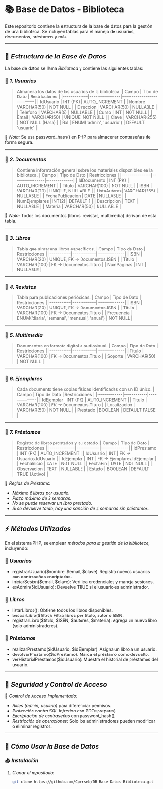 # 📚 Base de Datos - Biblioteca

Este repositorio contiene la estructura de la base de datos para la gestión de una biblioteca. Se incluyen tablas para el manejo de usuarios, documentos, préstamos y más.

---

## 📌 *Estructura de la Base de Datos*
La base de datos se llama *Biblioteca* y contiene las siguientes tablas:

### 📂 *1. Usuarios*
> Almacena los datos de los usuarios de la biblioteca.
| Campo        | Tipo de Dato     | Restricciones              |
|-------------|----------------|---------------------------|
| IdUsuario | INT (PK)       | AUTO_INCREMENT           |
| Nombre    | VARCHAR(50)    | NOT NULL                 |
| Direccion | VARCHAR(50)    | NULLABLE                 |
| Telefono  | VARCHAR(9)     | NULLABLE                 |
| Curso     | INT            | NOT NULL                 |
| Email     | VARCHAR(50)    | UNIQUE, NOT NULL         |
| Clave     | VARCHAR(255)   | NOT NULL (Hash)          |
| Rol       | ENUM('admin', 'usuario') | DEFAULT 'usuario' |

📌 *Nota:* Se usa password_hash() en PHP para almacenar contraseñas de forma segura.

---

### 📂 *2. Documentos*
> Contiene información general sobre los materiales disponibles en la biblioteca.
| Campo          | Tipo de Dato     | Restricciones |
|---------------|----------------|--------------|
| IdDocumento | INT (PK)       | AUTO_INCREMENT |
| Titulo      | VARCHAR(100)   | NOT NULL |
| ISBN        | VARCHAR(20)    | UNIQUE, NULLABLE |
| ListaAutores| VARCHAR(255)   | NULLABLE |
| FechaPublicacion | DATE  | NULLABLE |
| NumEjemplares | INT(2) | DEFAULT 1 |
| Descripcion | TEXT | NULLABLE |
| Materia | VARCHAR(50) | NULLABLE |

📌 *Nota:* Todos los documentos (libros, revistas, multimedia) derivan de esta tabla.

---

### 📂 *3. Libros*
> Tabla que almacena libros específicos.
| Campo      | Tipo de Dato | Restricciones |
|-----------|------------|--------------|
| ISBN    | VARCHAR(20) | UNIQUE, FK -> Documentos.ISBN |
| Titulo  | VARCHAR(100) | FK -> Documentos.Titulo |
| NumPaginas | INT | NULLABLE |

---

### 📂 *4. Revistas*
> Tabla para publicaciones periódicas.
| Campo      | Tipo de Dato | Restricciones |
|-----------|------------|--------------|
| ISBN    | VARCHAR(20) | UNIQUE, FK -> Documentos.ISBN |
| Titulo  | VARCHAR(100) | FK -> Documentos.Titulo |
| Frecuencia | ENUM('diaria', 'semanal', 'mensual', 'anual') | NOT NULL |

---

### 📂 *5. Multimedia*
> Documentos en formato digital o audiovisual.
| Campo      | Tipo de Dato | Restricciones |
|-----------|------------|--------------|
| Titulo  | VARCHAR(100) | FK -> Documentos.Titulo |
| Soporte | VARCHAR(50) | NOT NULL |

---

### 📂 *6. Ejemplares*
> Cada documento tiene copias físicas identificadas con un ID único.
| Campo        | Tipo de Dato | Restricciones |
|-------------|------------|--------------|
| IdEjemplar | INT (PK)  | AUTO_INCREMENT |
| Titulo    | VARCHAR(100) | FK -> Documentos.Titulo |
| Localizacion | VARCHAR(50) | NOT NULL |
| Prestado  | BOOLEAN  | DEFAULT FALSE |

---

### 📂 *7. Préstamos*
> Registro de libros prestados y su estado.
| Campo        | Tipo de Dato | Restricciones |
|-------------|------------|--------------|
| IdPrestamo | INT (PK)  | AUTO_INCREMENT |
| IdUsuario  | INT | FK -> Usuarios.IdUsuario |
| IdEjemplar | INT | FK -> Ejemplares.IdEjemplar |
| FechaInicio | DATE | NOT NULL |
| FechaFin | DATE | NOT NULL |
| Observacion | TEXT | NULLABLE |
| Estado | BOOLEAN | DEFAULT TRUE (Activo) |

📌 *Reglas de Préstamo:*
- *Máximo 6 libros por usuario.*
- *Plazo máximo de 3 semanas.*
- *No se puede reservar un libro prestado.*
- *Si se devuelve tarde, hay una sanción de 4 semanas sin préstamos.*

---

## ⚡ *Métodos Utilizados*
En el sistema PHP, se emplean *métodos para la gestión de la biblioteca*, incluyendo:

### 🔹 *Usuarios*
- registrarUsuario($nombre, $email, $clave): Registra nuevos usuarios con contraseñas encriptadas.
- iniciarSesion($email, $clave): Verifica credenciales y maneja sesiones.
- esAdmin($idUsuario): Devuelve TRUE si el usuario es administrador.

### 🔹 *Libros*
- listarLibros(): Obtiene todos los libros disponibles.
- buscarLibro($filtro): Filtra libros por título, autor o ISBN.
- registrarLibro($titulo, $ISBN, $autores, $materia): Agrega un nuevo libro (solo administradores).

### 🔹 *Préstamos*
- realizarPrestamo($idUsuario, $idEjemplar): Asigna un libro a un usuario.
- devolverPrestamo($idPrestamo): Marca el préstamo como devuelto.
- verHistorialPrestamos($idUsuario): Muestra el historial de préstamos del usuario.

---

## 🔐 *Seguridad y Control de Acceso*
📌 *Control de Acceso Implementado:*
- *Roles (admin, usuario)* para diferenciar permisos.
- *Protección contra SQL Injection* con PDO::prepare().
- *Encriptación de contraseñas* con password_hash().
- *Restricción de operaciones*: Solo los administradores pueden modificar o eliminar registros.

---

## 🚀 *Cómo Usar la Base de Datos*
### 📥 *Instalación*
1. *Clonar el repositorio:*
   ```bash
   git clone https://github.com/Cperseb/DB-Base-Datos-Biblioteca.git
